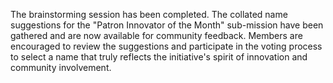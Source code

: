 

The brainstorming session has been completed. The collated name suggestions for the "Patron Innovator of the Month" sub-mission have been gathered and are now available for community feedback. Members are encouraged to review the suggestions and participate in the voting process to select a name that truly reflects the initiative's spirit of innovation and community involvement.
